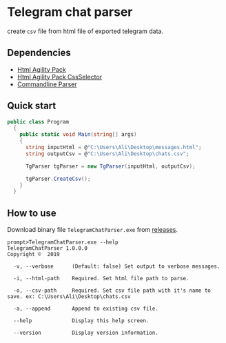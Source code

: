 # Telegram chat parser
create `csv` file from html file of exported telegram data.

## Dependencies
+ [Html Agility Pack](https://github.com/zzzprojects/html-agility-pack)
+ [Html Agility Pack CssSelector](https://github.com/hcesar/HtmlAgilityPack.CssSelector)
+ [Commandline Parser](https://github.com/commandlineparser/commandline)

## Quick start

```csharp
public class Program
  {
    public static void Main(string[] args)
    {
      string inputHtml = @"C:\Users\Ali\Desktop\messages.html";
      string outputCsv = @"C:\Users\Ali\Desktop\chats.csv";

      TgParser tgParser = new TgParser(inputHtml, outputCsv);

      tgParser.CreateCsv();
    }
  }
```


## How to use
Download binary file `TelegramChatParser.exe` from [releases](https://github.com/ali4heydari/TelegramChatParser/releases).
```
prompt>TelegramChatParser.exe --help
TelegramChatParser 1.0.0.0
Copyright ©  2019

  -v, --verbose      (Default: false) Set output to verbose messages.

  -i, --html-path    Required. Set html file path to parse.

  -o, --csv-path     Required. Set csv file path with it's name to save. ex: C:\Users\Ali\Desktop\chats.csv

  -a, --append       Append to existing csv file.

  --help             Display this help screen.

  --version          Display version information.
```
